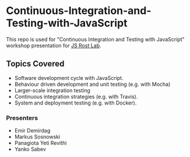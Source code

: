 # Continuous-Integration-and-Testing-with-JavaScript
This repo is used for "Continuous Integration and Testing with JavaScript" workshop presentation for [JS Rost Lab](https://rostlab.org/owiki/index.php/Javascript_technology_2017).

## Topics Covered

- Software development cycle with JavaScript. 
- Behaviour driven development and unit testing (e.g. with Mocha)
- Larger-scale integration testing
- Continuous integration strategies (e.g. with Travis). 
- System and deployment testing (e.g. with Docker).

### Presenters

- Emir Demirdag
- Markus Sosnowski
- Panagiota Yeti Revithi
- Yanko Sabev


